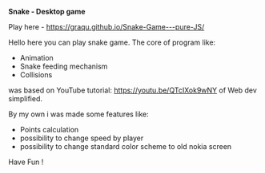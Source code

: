**Snake - Desktop game**

Play here - https://graqu.github.io/Snake-Game---pure-JS/

Hello here you can play snake game. The core of program like:

- Animation
- Snake feeding mechanism
- Collisions

was based on YouTube tutorial: https://youtu.be/QTcIXok9wNY of Web dev simplified.

By my own i was made some features like:

- Points calculation
- possibility to change speed by player
- possibility to change standard color scheme to old nokia screen

Have Fun !
